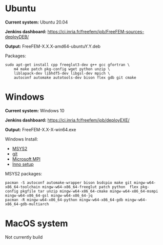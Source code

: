 # Ubuntu

**Current system:** Ubuntu 20.04

**Jenkins dashboard:** https://ci.inria.fr/freefem/job/FreeFEM-sources-deployDEB/

**Output:** FreeFEM-X.X.X-amd64-ubuntuY.Y.deb

Packages:

```
sudo apt-get install cpp freeglut3-dev g++ gcc gfortran \
    m4 make patch pkg-config wget python unzip \
    liblapack-dev libhdf5-dev libgsl-dev mpich \
    autoconf automake autotools-dev bison flex gdb git cmake
```

# Windows

**Current system:** Windows 10

**Jenkins dashboard:** https://ci.inria.fr/freefem/job/deployEXE/

**Output:** FreeFEM-X.X-X-win64.exe

Windows Install:

- [MSYS2](https://www.msys2.org/)
- [git](https://git-scm.com/downloads)
- [Microsoft MPI](https://www.microsoft.com/en-us/download/details.aspx?id=100593)
- [Inno setup](https://jrsoftware.org/isdl.php)

MSYS2 packages:

```
pacman -S autoconf automake-wrapper bison bsdcpio make git mingw-w64-x86_64-toolchain mingw-w64-x86_64-freeglut patch python  flex pkg-config pkgfile tar unzip mingw-w64-x86_64-cmake mingw-w64-x86_64-msmpi mingw-w64-x86_64-gsl mingw-w64-x86_64-jq
pacman -R mingw-w64-x86_64-python mingw-w64-x86_64-gdb mingw-w64-x86_64-gdb-multiarch

```

# MacOS system

Not currently build
